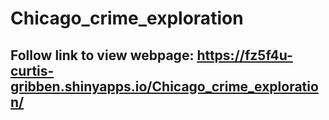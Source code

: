 # Chicago_crime_exploration
## Follow link to view webpage: https://fz5f4u-curtis-gribben.shinyapps.io/Chicago_crime_exploration/
